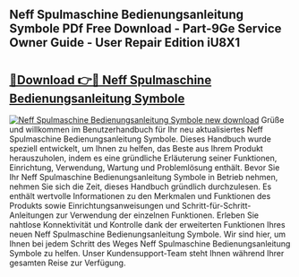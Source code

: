 ## Neff Spulmaschine Bedienungsanleitung Symbole PDf Free Download - Part-9Ge Service Owner Guide - User Repair Edition iU8X1

# <h2><a href="http://df3p3p.blite.top/?on=Neff+Spulmaschine+Bedienungsanleitung+Symbole">🔗Download 👉🔴 Neff Spulmaschine Bedienungsanleitung Symbole</a></h2>

[![Neff Spulmaschine Bedienungsanleitung Symbole new download](https://i.imgur.com/lujVjoI.png)](http://df3p3p.blite.top/?on=Neff+Spulmaschine+Bedienungsanleitung+Symbole)
Grüße und willkommen im Benutzerhandbuch für Ihr neu aktualisiertes Neff Spulmaschine Bedienungsanleitung Symbole. Dieses Handbuch wurde speziell entwickelt, um Ihnen zu helfen, das Beste aus Ihrem Produkt herauszuholen, indem es eine gründliche Erläuterung seiner Funktionen, Einrichtung, Verwendung, Wartung und Problemlösung enthält. Bevor Sie Ihr Neff Spulmaschine Bedienungsanleitung Symbole in Betrieb nehmen, nehmen Sie sich die Zeit, dieses Handbuch gründlich durchzulesen. Es enthält wertvolle Informationen zu den Merkmalen und Funktionen des Produkts sowie Einrichtungsanweisungen und Schritt-für-Schritt-Anleitungen zur Verwendung der einzelnen Funktionen. Erleben Sie nahtlose Konnektivität und Kontrolle dank der erweiterten Funktionen Ihres neuen Neff Spulmaschine Bedienungsanleitung Symbole. Wir sind hier, um Ihnen bei jedem Schritt des Weges Neff Spulmaschine Bedienungsanleitung Symbole zu helfen. Unser Kundensupport-Team steht Ihnen während Ihrer gesamten Reise zur Verfügung.
